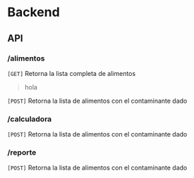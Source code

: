 # Backend

## API
### /alimentos
`[GET]` Retorna la lista completa de alimentos
> hola

`[POST]` Retorna la lista de alimentos con el contaminante dado
>

### /calculadora
`[POST]` Retorna la lista de alimentos con el contaminante dado
>
  

### /reporte
`[POST]` Retorna la lista de alimentos con el contaminante dado
>
